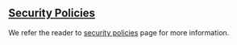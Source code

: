 ## [Security Policies](../security/security-policies.md)

We refer the reader to [security policies](../security/security-policies.md) page for more information.